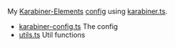 My [Karabiner-Elements](https://github.com/pqrs-org/Karabiner-Elements) [config](https://github.com/evan-liu/karabiner-config/blob/main/karabiner-config.ts) using [karabiner.ts](https://github.com/evan-liu/karabiner.ts). 

- [karabiner-config.ts](https://github.com/evan-liu/karabiner-config/blob/main/karabiner-config.ts) The config
- [utils.ts](https://github.com/evan-liu/karabiner-config/blob/main/utils.ts) Util functions
